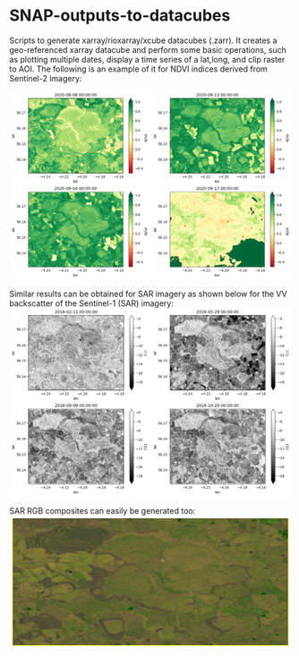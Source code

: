 # SNAP-outputs-to-datacubes
Scripts to generate xarray/rioxarray/xcube datacubes (.zarr). It creates a geo-referenced xarray datacube and perform some basic operations, such as plotting multiple dates, display a time series of a lat,long, and clip raster to AOI. The following is an example of it for NDVI indices derived from Sentinel-2 imagery:

![Alt text](./VI.png?raw=true "Sentinel-2 Vegetation indices")

Similar results can be obtained for SAR imagery as shown below for the VV backscatter of the Sentinel-1 (SAR) imagery:
![Alt text](./SAR_C11.png?raw=true "Sentinel-1 SAR_C11")

SAR RGB composites can easily be generated too:
![Alt text](./SAR_RGB.png?raw=true "Sentinel-1 RGB")
